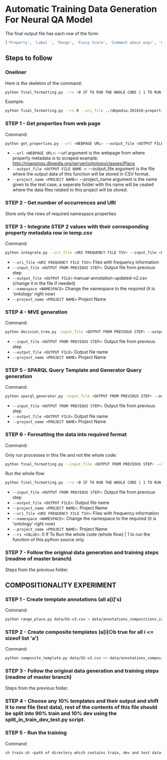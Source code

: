 # Automatic Training Data Generation For Neural QA Model

The final output file has each row of the form:

``` bash
['Property', 'Label ', 'Range', 'Fuzzy Score', 'Comment about expr', 'URI', 'Number of Occurrences', 'MVE', 'Optimal Expression', 'SPARQL Query Template', 'Generator Query\r\n']
```

## Steps to follow

### Oneliner 

Here is the skeleton of the command:

```bash 
python final_formatting.py --rs <0 IF TO RUN THE WHOLE CODE | 1 TO RUN THE FUNTION OF THIS PYHTON SOURCE ONLY> --uri_file <URI FREQUENCY FILE TSV> --url <WEBPAGE URL> --output_file <OUTPUT FILE NAME > --project_name <PROJECT NAME> --namespace <NAMESPACE>
```

Example:

```bash 
python final_formatting.py --rs 0 --uri_file ../dbpedia-201610-properties.tsv --url http://mappings.dbpedia.org/server/ontology/classes/Place --output_file test_res.csv --project_name test --namespace ontology

```

### STEP 1 - Get properties from web page

Command:

```bash
python get_properties.py --url <WEBPAGE URL> --output_file <OUTPUT FILE NAME > --project_name <PROJECT NAME>
```

- `--url <WEBPAGE URL>`: --url argument is the webpage from where property metadata is to scraped example: http://mappings.dbpedia.org/server/ontology/classes/Place
- `--output_file <OUTPUT FILE NAME >`:  --output_file argument is the file where the output data of this function will be stored in CSV format.
- `--project_name <PROJECT NAME>`:  --project_name argument is the name given to the test case, a seperate folder with ths name will be ceated where the data files related to this project will be stored.

### STEP 2 - Get number of occurrences and URI

Store only the rows of required namespace properties

### STEP 3 - Integrate STEP 2 values with their corresponding property metadata row in temp.csv

Command:

``` bash
python integrate.py --uri_file <URI FREQUENCY FILE TSV> --input_file <OUTPUT FROM PREVIOUS STEP> --output_file <OUTPUT FILE> --project_name <PROJECT NAME> --namespace <NAMESPACE>
```

- `--uri_file <URI FREQUENCY FILE TSV>`: Files with frequency information
- `--input_file <OUTPUT FROM PREVIOUS STEP>`: Output file from previous step  
- `--output_file <OUTPUT FILE>` manual-annotation-updated-v2.csv (change it in the file if needed)
- `--namespace <NAMESPACE>` Change the namespace to the required (it is 'ontology' right now)
- `--project_name <PROJECT NAME>` Project Name

### STEP 4 - MVE generation

Command:

```bash
python decision_tree.py -input_file <OUTPUT FROM PREVIOUS STEP> --output_file <OUTPUT FILE> --project_name <PROJECT NAME>
```

- `--input_file <OUTPUT FROM PREVIOUS STEP>`: Output file from previous step  
- `--output_file <OUTPUT FILE>` Output file name
- `--project_name <PROJECT NAME>` Project Name

### STEP 5 - SPARQL Query Template and Generator Query generation

Command:

```bash
python sparql_generator.py -input_file <OUTPUT FROM PREVIOUS STEP> --output_file <OUTPUT FILE> --project_name <PROJECT NAME>
```

- `--input_file <OUTPUT FROM PREVIOUS STEP>`: Output file from previous step  
- `--output_file <OUTPUT FILE>` Output file name
- `--project_name <PROJECT NAME>` Project Name

### STEP 6 - Formatting the data into required format

Command:

Only run processes in this file and not the whole code:

```bash
python final_formatting.py --input_file <OUTPUT FROM PREVIOUS STEP> --rs <0 IF TO RUN THE WHOLE CODE | 1 TO RUN THE FUNTION OF THIS PYHTON SOURCE ONLY> --project_name <PROJECT NAME> --output_file <OUTPUT FILE>
```

Run the whole flow

```bash
python final_formatting.py --rs <0 IF TO RUN THE WHOLE CODE | 1 TO RUN THE FUNTION OF THIS PYHTON SOURCE ONLY> --uri_file <URI FREQUENCY FILE TSV> --url <WEBPAGE URL> --output_file <OUTPUT FILE NAME > --project_name <PROJECT NAME> --namespace <NAMESPACE>
```

- `--input_file <OUTPUT FROM PREVIOUS STEP>`: Output file from previous step  
- `--output_file <OUTPUT FILE>`: Output file name
- `--project_name <PROJECT NAME>`: Project Name
- `--uri_file <URI FREQUENCY FILE TSV>`: Files with frequency information
- `--namespace <NAMESPACE>`: Change the namespace to the required (it is 'ontology' right now)
- `--project_name <PROJECT NAME>`: Project Name
- `--rs <VALUE>`: 0 If To Run the whole code (whole flow) | 1 to run the function of this python source only

### STEP 7 - Follow the original data generation and training steps (readme of master branch)

Steps from the previous folder.

## COMPOSITIONALITY EXPERIMENT

### STEP 1 - Create template annotations (all a[i]'s)

Command:

```bash
python range_place.py data/GS-v3.csv > data/annotations_compositions_combined.csv
```

### STEP 2 - Create composite templates (a[i]○b true for all i <= sizeof list 'a')

Command:

```bash
python composite_template.py data/GS-v3.csv >> data/annotations_compositions_combined.csv
```

### STEP 3 - Follow the original data generation and training steps (readme of master branch)

Steps from the previous folder.

### STEP 4 - Choose any 10% templates and their output and shift it to new file (test data), rest of the contents of this file should be split into 90% train and 10% dev using the split_in_train_dev_test.py script.

### STEP 5 - Run the training

Command:

```bash
sh train.sh <path of directory which contains train, dev and test data>
```

